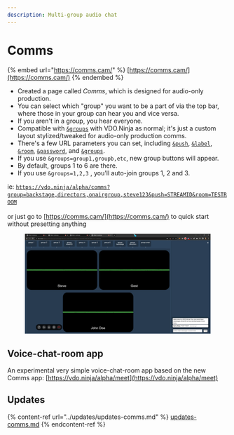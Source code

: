 ```yaml
---
description: Multi-group audio chat
---
```


# Comms

{% embed url="https://comms.cam/" %}
[https://comms.cam/](https://comms.cam/)
{% endembed %}

* Created a page called _Comms_, which is designed for audio-only production.
* You can select which "group" you want to be a part of via the top bar, where those in your group can hear you and vice versa.
* If you aren't in a group, you hear everyone.
* Compatible with [`&groups`](../general-settings/and-group.md) with VDO.Ninja as normal; it's just a custom layout stylized/tweaked for audio-only production comms.
* There's a few URL parameters you can set, including [`&push`](../source-settings/push.md), [`&label`](../general-settings/label.md), [`&room`](../general-settings/room.md), [`&password`](../general-settings/password.md), and [`&groups`](../general-settings/and-group.md).
* If you use `&groups=group1,groupb,etc`, new group buttons will appear.
* By default, groups 1 to 6 are there.
* If you use `&groups=1,2,3` , you'll auto-join groups 1, 2 and 3.

ie: [`https://vdo.ninja/alpha/comms?group=backstage,directors,onairgroup,steve123&push=STREAMID&room=TESTROOM`](https://vdo.ninja/alpha/comms?group=backstage,directors,onairgroup,steve123\&push=STREAMID\&room=TESTROOM) \
\
or just go to [https://comms.cam/](https://comms.cam/) to quick start without presetting anything

<figure><img src="../.gitbook/assets/image (5) (3).png" alt=""><figcaption></figcaption></figure>

## Voice-chat-room app

An experimental very simple voice-chat-room app based on the new Comms app: [https://vdo.ninja/alpha/meet](https://vdo.ninja/alpha/meet)

## Updates

{% content-ref url="../updates/updates-comms.md" %}
[updates-comms.md](../updates/updates-comms.md)
{% endcontent-ref %}
